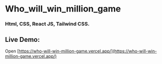 # Who_will_win_million_game
### Html, CSS, React JS, Tailwind CSS.

## Live Demo:
Open [https://who-will-win-million-game.vercel.app/](https://who-will-win-million-game.vercel.app/)

